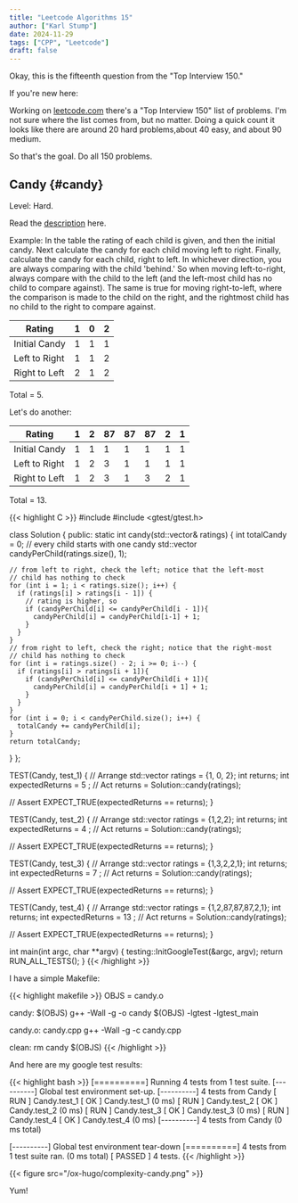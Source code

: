 ```yaml
---
title: "Leetcode Algorithms 15"
author: ["Karl Stump"]
date: 2024-11-29
tags: ["CPP", "Leetcode"]
draft: false
---
```


Okay, this is the fifteenth question from the "Top Interview 150."

If you're new here:

Working on [leetcode.com](https:leetcode.com) there's a "Top Interview 150" list of problems. I'm not sure where the list
comes from, but no matter. Doing a quick count it looks like there are around 20 hard problems,about
40 easy, and about 90 medium.

So that's the goal. Do all 150 problems.


## Candy {#candy}

Level: Hard.

Read the [description](https://leetcode.com/problems/candy/description/?envType=study-plan-v2&envId=top-interview-150) here.

Example: In the table the rating of each child is given, and then the initial candy. Next calculate
the candy for each child moving left to right. Finally, calculate the candy for each child, right to
left. In whichever direction, you are always comparing with the child 'behind.' So when moving
left-to-right, always compare with the child to the left (and the left-most child has no child to
compare against). The same is true for moving right-to-left, where the comparison is made to the
child on the right, and the rightmost child has no child to the right to compare against.

| Rating        | 1 | 0 | 2 |
|---------------|---|---|---|
| Initial Candy | 1 | 1 | 1 |
| Left to Right | 1 | 1 | 2 |
| Right to Left | 2 | 1 | 2 |

Total = 5.

Let's do another:

| Rating        | 1 | 2 | 87 | 87 | 87 | 2 | 1 |
|---------------|---|---|----|----|----|---|---|
| Initial Candy | 1 | 1 | 1  | 1  | 1  | 1 | 1 |
| Left to Right | 1 | 2 | 3  | 1  | 1  | 1 | 1 |
| Right to Left | 1 | 2 | 3  | 1  | 3  | 2 | 1 |

Total = 13.

{{< highlight C >}}
#include <vector>
#include <gtest/gtest.h>

class Solution {
public:
  static int candy(std::vector<int>& ratings) {
    int totalCandy = 0;
    // every child starts with one candy
    std::vector<int> candyPerChild(ratings.size(), 1);

    // from left to right, check the left; notice that the left-most
    // child has nothing to check
    for (int i = 1; i < ratings.size(); i++) {
      if (ratings[i] > ratings[i - 1]) {
        // rating is higher, so
        if (candyPerChild[i] <= candyPerChild[i - 1]){
          candyPerChild[i] = candyPerChild[i-1] + 1;
        }
      }
    }
    // from right to left, check the right; notice that the right-most
    // child has nothing to check
    for (int i = ratings.size() - 2; i >= 0; i--) {
      if (ratings[i] > ratings[i + 1]){
        if (candyPerChild[i] <= candyPerChild[i + 1]){
          candyPerChild[i] = candyPerChild[i + 1] + 1;
        }
      }
    }
    for (int i = 0; i < candyPerChild.size(); i++) {
      totalCandy += candyPerChild[i];
    }
    return totalCandy;
  }
};

TEST(Candy, test_1) {
  // Arrange
  std::vector<int> ratings = {1, 0, 2};
  int returns;
  int expectedReturns = 5 ;
  // Act
  returns = Solution::candy(ratings);

  // Assert
  EXPECT_TRUE(expectedReturns == returns);
}

TEST(Candy, test_2) {
  // Arrange
  std::vector<int> ratings = {1,2,2};
  int returns;
  int expectedReturns = 4 ;
  // Act
  returns = Solution::candy(ratings);

  // Assert
  EXPECT_TRUE(expectedReturns == returns);
}

TEST(Candy, test_3) {
  // Arrange
  std::vector<int> ratings = {1,3,2,2,1};
  int returns;
  int expectedReturns = 7 ;
  // Act
  returns = Solution::candy(ratings);

  // Assert
  EXPECT_TRUE(expectedReturns == returns);
}

TEST(Candy, test_4) {
  // Arrange
  std::vector<int> ratings = {1,2,87,87,87,2,1};
  int returns;
  int expectedReturns = 13 ;
  // Act
  returns = Solution::candy(ratings);

  // Assert
  EXPECT_TRUE(expectedReturns == returns);
}

int main(int argc, char **argv) {
  testing::InitGoogleTest(&argc, argv);
  return RUN_ALL_TESTS();
}
{{< /highlight >}}

I have a simple Makefile:

{{< highlight makefile >}}
OBJS = candy.o

candy: $(OBJS)
        g++ -Wall -g -o candy $(OBJS) -lgtest -lgtest_main

candy.o: candy.cpp
        g++ -Wall -g -c candy.cpp

clean:
        rm candy $(OBJS)
{{< /highlight >}}

And here are my google test results:

{{< highlight bash >}}
[==========] Running 4 tests from 1 test suite.
[----------] Global test environment set-up.
[----------] 4 tests from Candy
[ RUN      ] Candy.test_1
[       OK ] Candy.test_1 (0 ms)
[ RUN      ] Candy.test_2
[       OK ] Candy.test_2 (0 ms)
[ RUN      ] Candy.test_3
[       OK ] Candy.test_3 (0 ms)
[ RUN      ] Candy.test_4
[       OK ] Candy.test_4 (0 ms)
[----------] 4 tests from Candy (0 ms total)

[----------] Global test environment tear-down
[==========] 4 tests from 1 test suite ran. (0 ms total)
[  PASSED  ] 4 tests.
{{< /highlight >}}

{{< figure src="/ox-hugo/complexity-candy.png" >}}

Yum!
